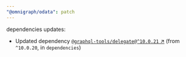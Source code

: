```yaml
---
"@omnigraph/odata": patch
---
```

dependencies updates:
  - Updated dependency [`@graphql-tools/delegate@^10.0.21` ↗︎](https://www.npmjs.com/package/@graphql-tools/delegate/v/10.0.21) (from `^10.0.20`, in `dependencies`)
